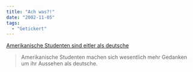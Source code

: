 ```yaml
---
title: "Ach was?!"
date: "2002-11-05"
tags:
  - "Getickert"
---
```


[Amerikanische Studenten sind eitler als deutsche](https://web.archive.org/web/20030706113047/http://www.wissenschaft.de/sixcms/detail.php?id=132991 "bild der wissenschaft online Newsticker")

> Amerikanische Studenten machen sich wesentlich mehr Gedanken um ihr Aussehen als deutsche.

